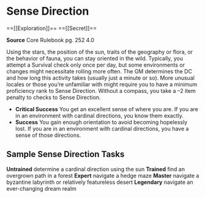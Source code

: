 # Sense Direction
==[[Exploration]]==  ==[[Secret]]==

**Source** Core Rulebook pg. 252 4.0

Using the stars, the position of the sun, traits of the geography or flora, or the behavior of fauna, you can stay oriented in the wild. Typically, you attempt a Survival check only once per day, but some environments or changes might necessitate rolling more often. The GM determines the DC and how long this activity takes (usually just a minute or so). More unusual locales or those you’re unfamiliar with might require you to have a minimum proficiency rank to Sense Direction. Without a compass, you take a –2 item penalty to checks to Sense Direction.

- **Critical Success** You get an excellent sense of where you are. If you are in an environment with cardinal directions, you know them exactly.
- **Success** You gain enough orientation to avoid becoming hopelessly lost. If you are in an environment with cardinal directions, you have a sense of those directions.

## Sample Sense Direction Tasks
**Untrained** determine a cardinal direction using the sun
**Trained** find an overgrown path in a forest
**Expert** navigate a hedge maze
**Master** navigate a byzantine labyrinth or relatively featureless desert
**Legendary** navigate an ever-changing dream realm